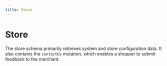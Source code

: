```yaml
---
title: Store
---
```


# Store

The store schema primarily retrieves system and store configuration data. It also contains the `contactUs` mutation, which enables a shopper to submit feedback to the merchant.
